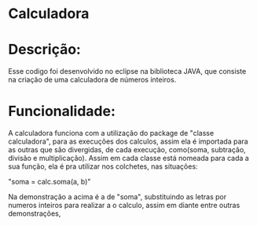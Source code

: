 # Calculadora

# Descrição: 
Esse codigo foi desenvolvido no eclipse na biblioteca JAVA, que consiste na criação de uma calculadora de números inteiros.

# Funcionalidade:

A calculadora funciona com a utilização do package de "classe calculadora", para as execuções dos calculos, assim ela é importada para as outras que são divergidas, de cada execução, como(soma, subtração, divisão e multiplicação).
Assim em cada classe está nomeada para cada a sua função, ela é pra utilizar nos colchetes, nas situações:

 "soma = calc.soma(a, b)"
 
Na demonstração a acima é a de "soma", substituindo as letras por numeros inteiros para realizar a o calculo, assim em diante entre outras demonstrações,  
